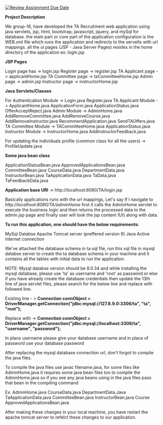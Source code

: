 [![Review Assignment Due Date](https://classroom.github.com/assets/deadline-readme-button-24ddc0f5d75046c5622901739e7c5dd533143b0c8e959d652212380cedb1ea36.svg)](https://classroom.github.com/a/ZMFqDx2I)

**Project Description**

We group-16, have developed the TA Recruitment web application using java servlets, jsp, html, bootstrap, javascript, jquery, and mySql for database. the main part or core part of the application configuration is the WEB.xml file which runs the application and redirects to the servelts with url mappings. all the ui pages (JSP - Java Server Pages) resides in the home directory of the application ex: login.jsp

**JSP Pages**

Login page has -> login.jsp
Register page -> register.jsp
TA Applicant page -> applicantHome.jsp
TA Committee page -> taCommitteeHome.jsp
Admin page -> admin.jsp
Instructor page -> instructorHome.jsp

**Java Servlets/Classes**

For Authentication Module ->    Login.java
                                Register.java
TA Applicant Module ->          ApplicantHome.java
                                ApplicationForm.java
                                ApplicationStatus.java
                                OfferAcceptReject.java
Admin Module ->                 AdminHome.java
                                AddRemoveCommittee.java
                                AddRemoveCourse.java
                                AddRemoveInstructor.java
                                RecommendApplication.java
                                SendTAOffers.java
TA Committee Module ->          TACommitteeHome.java
                                ApplicationStatus.java
Instructor Module ->            InstructorHome.java
                                AddInstructorFeedback.java

For updating the individuals profile (common class for all the users) -> ProfileUpdate.java

**Some java bean class**

ApplicationStatusBean.java
ApprovedApplicationsBean.java
CommitteeBean.java
CourseData.java
DepartmentData.java
InstructorBean.java
TaApplicationData.java
TaData.java
TaFeedbackData.java


**Application base URl** -> http://localhost:8080/TA/login.jsp

Basically applications runs with the url mappings, Let's say If I navigate to _http://localhost:8080/TA/adminHome_ first it calls the AdminHome servlet to execute the business logic and then returns the processed data to the admin.jsp page and finally user will look the jsp content (UI) along with data.

**To run this application, one should have the below requirements:**

MySql Databse
Apache Tomcat server (preffered version 9)
Java
Active internet connection

We've attached the database schema in ta.sql file, run this sql file in mysql databse server to create the ta database schema in your machine and it  contains all the tables with initial data to run the application.

NOTE: Mysql databse version should be 8.0.34 and while installing the mysql database, please use 'ta' as username and 'root' as password or else if you have already create the database credentials then update the 13th line of java servlet files, please search for the below line and replace with followed line. 

Existing line - > **Connection connObject = DriverManager.getConnection("jdbc:mysql://127.8.9.0:3306/ta", "ta", "root");**

Replace with -> **Connection connObject = DriverManager.getConnection("jdbc:mysql://localhost:3306/ta", "username", "password");**

In place username please give your database username and in place of password use your database password

After replacing the mysql database connection url, don't forgot to compile the java files.

To compile the java files use javac filename.java, for some files like AdminHome.java it requires some java bean files too to compile the AdminHome.java so if you see any java beans using in the java files pass that bean in the compiling command

Ex: AdminHome.java CourseData.java DepartmentData.Java TaApplicationData.java CommitteeBean.java InstructorBean.java Course ApprovedApplicationsBean.java

After making these changes in your local machine, you have restart the apache tomcat server to refelct these changes to our application.







                                

